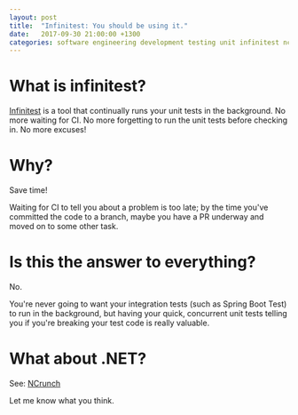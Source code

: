 ```yaml
---
layout: post
title:  "Infinitest: You should be using it."
date:   2017-09-30 21:00:00 +1300
categories: software engineering development testing unit infinitest ncrunch
---
```

# What is infinitest?
[Infinitest](https://infinitest.github.io/) is a tool that continually runs your unit tests in the background. No more waiting for CI. No more forgetting to run the unit tests before checking in. No more excuses!

# Why?
Save time!

Waiting for CI to tell you about a problem is too late; by the time you've committed the code to a branch, maybe you have a PR underway and moved on to some other task.

# Is this the answer to everything?
No.

You're never going to want your integration tests (such as Spring Boot Test) to run in the background, but having your quick, concurrent unit tests telling you if you're breaking your test code is really valuable.

# What about .NET?
See: [NCrunch](www.ncrunch.net)

Let me know what you think.
